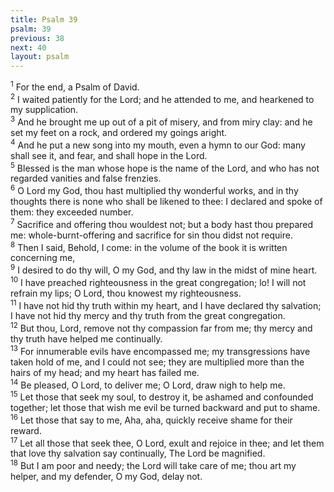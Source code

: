 ```yaml
---
title: Psalm 39
psalm: 39
previous: 38
next: 40
layout: psalm
---
```

<div class="psalm-verse"><sup class="verse-number">1</sup> For the end, a Psalm of David. </div><div class="psalm-verse"><sup class="verse-number">2</sup> I waited patiently for the Lord; and he attended to me, and hearkened to my supplication. </div><div class="psalm-verse"><sup class="verse-number">3</sup> And he brought me up out of a pit of misery, and from miry clay: and he set my feet on a rock, and ordered my goings aright. </div><div class="psalm-verse"><sup class="verse-number">4</sup> And he put a new song into my mouth, even a hymn to our God: many shall see it, and fear, and shall hope in the Lord. </div><div class="psalm-verse"><sup class="verse-number">5</sup> Blessed is the man whose hope is the name of the Lord, and who has not regarded vanities and false frenzies. </div><div class="psalm-verse"><sup class="verse-number">6</sup> O Lord my God, thou hast multiplied thy wonderful works, and in thy thoughts there is none who shall be likened to thee: I declared and spoke of them: they exceeded number. </div><div class="psalm-verse"><sup class="verse-number">7</sup> Sacrifice and offering thou wouldest not; but a body hast thou prepared me: whole-burnt-offering and sacrifice for sin thou didst not require. </div><div class="psalm-verse"><sup class="verse-number">8</sup> Then I said, Behold, I come: in the volume of the book it is written concerning me, </div><div class="psalm-verse"><sup class="verse-number">9</sup> I desired to do thy will, O my God, and thy law in the midst of mine heart. </div><div class="psalm-verse"><sup class="verse-number">10</sup> I have preached righteousness in the great congregation; lo! I will not refrain my lips; O Lord, thou knowest my righteousness. </div><div class="psalm-verse"><sup class="verse-number">11</sup> I have not hid thy truth within my heart, and I have declared thy salvation; I have not hid thy mercy and thy truth from the great congregation. </div><div class="psalm-verse"><sup class="verse-number">12</sup> But thou, Lord, remove not thy compassion far from me; thy mercy and thy truth have helped me continually. </div><div class="psalm-verse"><sup class="verse-number">13</sup> For innumerable evils have encompassed me; my transgressions have taken hold of me, and I could not see; they are multiplied more than the hairs of my head; and my heart has failed me. </div><div class="psalm-verse"><sup class="verse-number">14</sup> Be pleased, O Lord, to deliver me; O Lord, draw nigh to help me. </div><div class="psalm-verse"><sup class="verse-number">15</sup> Let those that seek my soul, to destroy it, be ashamed and confounded together; let those that wish me evil be turned backward and put to shame. </div><div class="psalm-verse"><sup class="verse-number">16</sup> Let those that say to me, Aha, aha, quickly receive shame for their reward. </div><div class="psalm-verse"><sup class="verse-number">17</sup> Let all those that seek thee, O Lord, exult and rejoice in thee; and let them that love thy salvation say continually, The Lord be magnified. </div><div class="psalm-verse"><sup class="verse-number">18</sup> But I am poor and needy; the Lord will take care of me; thou art my helper, and my defender, O my God, delay not. </div>
